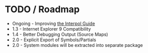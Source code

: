 # TODO / Roadmap

* Ongoing - Improving [the Interpol Guide](http://interpoljs.io/guide)
* 1.3 - Internet Explorer 9 Compatibility
* 1.4 - Better Debugging Output (Source Maps)
* 2.0 - Explicit Export of Symbols/Partials
* 2.0 - System modules will be extracted into separate package
